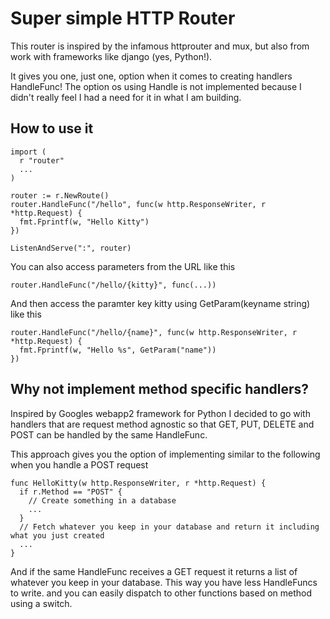 # Super simple HTTP Router
This router is inspired by the infamous httprouter and mux, but also from work with frameworks like django (yes, Python!).

It gives you one, just one, option when it comes to creating handlers
HandleFunc! The option os using Handle is not implemented because I didn't really feel I had a need for it in what I am building.

## How to use it
```
import (
  r "router"
  ...
)

router := r.NewRoute()
router.HandleFunc("/hello", func(w http.ResponseWriter, r *http.Request) {
  fmt.Fprintf(w, "Hello Kitty")
})

ListenAndServe(":", router)
```
You can also access parameters from the URL like this
```
router.HandleFunc("/hello/{kitty}", func(...))
```
And then access the paramter key kitty using GetParam(keyname string) like this
```
router.HandleFunc("/hello/{name}", func(w http.ResponseWriter, r *http.Request) {
  fmt.Fprintf(w, "Hello %s", GetParam("name")) 
})
```

## Why not implement method specific handlers?
Inspired by Googles webapp2 framework for Python I decided to go with handlers that are request method agnostic so that GET, PUT, DELETE and POST can be handled by the same HandleFunc.

This approach gives you the option of implementing similar to the following when you handle a POST request
````
func HelloKitty(w http.ResponseWriter, r *http.Request) {
  if r.Method == "POST" {
    // Create something in a database
    ...
  }
  // Fetch whatever you keep in your database and return it including what you just created
  ...
}
````
And if the same HandleFunc receives a GET request it returns a list of whatever you keep in your database.
This way you have less HandleFuncs to write. and you can easily dispatch to other functions based on method using a switch.
